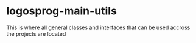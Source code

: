 # logosprog-main-utils
This is where all general classes and interfaces that can be used accross the projects are located
